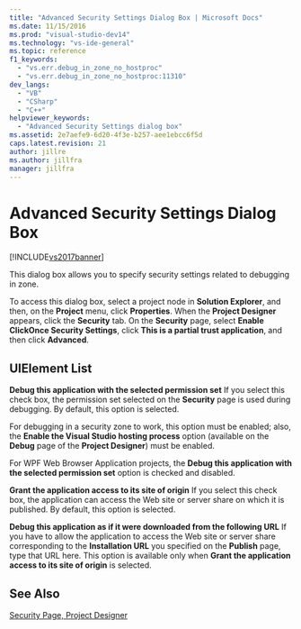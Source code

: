 ```yaml
---
title: "Advanced Security Settings Dialog Box | Microsoft Docs"
ms.date: 11/15/2016
ms.prod: "visual-studio-dev14"
ms.technology: "vs-ide-general"
ms.topic: reference
f1_keywords:
  - "vs.err.debug_in_zone_no_hostproc"
  - "vs.err.debug_in_zone_no_hostproc:11310"
dev_langs:
  - "VB"
  - "CSharp"
  - "C++"
helpviewer_keywords:
  - "Advanced Security Settings dialog box"
ms.assetid: 2e7aefe9-6d20-4f3e-b257-aee1ebcc6f5d
caps.latest.revision: 21
author: jillre
ms.author: jillfra
manager: jillfra
---
```

# Advanced Security Settings Dialog Box
[!INCLUDE[vs2017banner](../../includes/vs2017banner.md)]

This dialog box allows you to specify security settings related to debugging in zone.

 To access this dialog box, select a project node in **Solution Explorer**, and then, on the **Project** menu, click **Properties**. When the **Project Designer** appears, click the **Security** tab. On the **Security** page, select **Enable ClickOnce Security Settings**, click **This is a partial trust application**, and then click **Advanced**.

## UIElement List
 **Debug this application with the selected permission set**
 If you select this check box, the permission set selected on the **Security** page is used during debugging. By default, this option is selected.

 For debugging in a security zone to work, this option must be enabled; also, the **Enable the Visual Studio hosting process** option (available on the **Debug** page of the **Project Designer**) must be enabled.

 For WPF Web Browser Application projects, the **Debug this application with the selected permission set** option is checked and disabled.

 **Grant the application access to its site of origin**
 If you select this check box, the application can access the Web site or server share on which it is published. By default, this option is selected.

 **Debug this application as if it were downloaded from the following URL**
 If you have to allow the application to access the Web site or server share corresponding to the **Installation URL** you specified on the **Publish** page, type that URL here. This option is available only when **Grant the application access to its site of origin** is selected.

## See Also
 [Security Page, Project Designer](../../ide/reference/security-page-project-designer.md)
